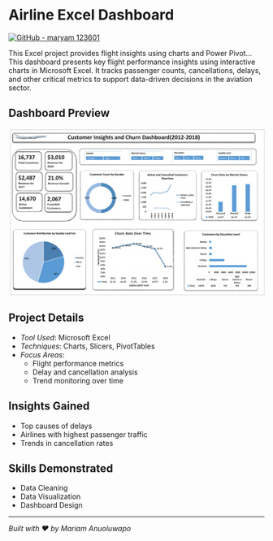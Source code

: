 # Airline Excel Dashboard

[![GitHub - maryam 123601](https://img.shields.io/badge/GitHub-maryam123601-181717?logo=github)](https://github.com/maryam123601)

This Excel project provides flight insights using charts and Power Pivot...
This dashboard presents key flight performance insights using interactive charts in Microsoft Excel. It tracks passenger counts, cancellations, delays, and other critical metrics to support data-driven decisions in the aviation sector.

## Dashboard Preview

![Airline Dashboard](Airline_dashboard.png)

## Project Details
- *Tool Used*: Microsoft Excel
- *Techniques*: Charts, Slicers, PivotTables
- *Focus Areas*:
  - Flight performance metrics
  - Delay and cancellation analysis
  - Trend monitoring over time

## Insights Gained
- Top causes of delays
- Airlines with highest passenger traffic
- Trends in cancellation rates

## Skills Demonstrated
- Data Cleaning
- Data Visualization
- Dashboard Design

---

*Built with ❤ by Mariam Anuoluwapo*
